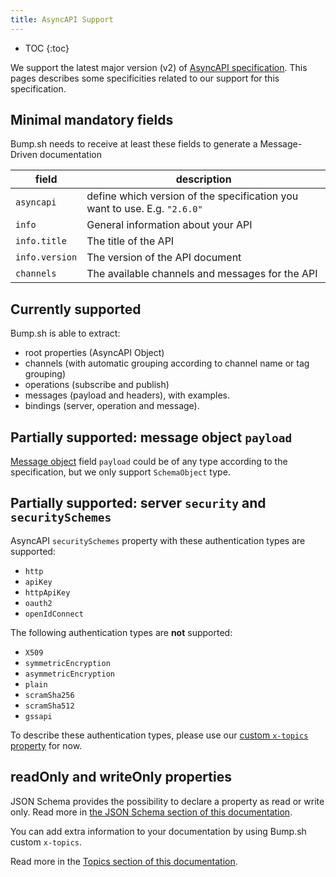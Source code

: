```yaml
---
title: AsyncAPI Support
---
```


- TOC
{:toc}

We support the latest major version (v2) of [AsyncAPI specification](https://www.asyncapi.com/docs/reference/specification/v2.6.0#messageObject). This pages describes some specificities related to our support for this specification.

## Minimal mandatory fields

Bump.sh needs to receive at least these fields to generate a Message-Driven documentation

| field          | description                                                               |
|----------------|---------------------------------------------------------------------------|
| `asyncapi`     | define which version of the specification you want to use. E.g. `"2.6.0"` |
| `info`         | General information about your API                                        |
| `info.title`   | The title of the API                                                      |
| `info.version` | The version of the API document                                           |
| `channels`     | The available channels and messages for the API                           |

## Currently supported

Bump.sh is able to extract:

- root properties (AsyncAPI Object)
- channels (with automatic grouping according to channel name or tag grouping)
- operations (subscribe and publish)
- messages (payload and headers), with examples.
- bindings (server, operation and message).

## Partially supported: message object `payload`

[Message object](https://www.asyncapi.com/docs/reference/specification/v2.6.0#messageObject) field `payload` could be of any type according to the specification, but we only support `SchemaObject` type.

## Partially supported: server `security` and `securitySchemes`

AsyncAPI `securitySchemes` property with these authentication types are supported:

- `http`
- `apiKey`
- `httpApiKey`
- `oauth2`
- `openIdConnect`

The following authentication types are **not** supported:
- `X509`
- `symmetricEncryption`
- `asymmetricEncryption`
- `plain`
- `scramSha256`
- `scramSha512`
- `gssapi`

To describe these authentication types, please use our [custom `x-topics` property](/help/enhance-documentation-content/topics/) for now.

## readOnly and writeOnly properties

JSON Schema provides the possibility to declare a property as read or write only. Read more in [the JSON Schema section of this documentation](/help/specification-support/json-schema#readonly-and-writeonly-properties).

You can add extra information to your documentation by using Bump.sh custom `x-topics`.

Read more in the [Topics section of this documentation](/help/doc-topics).
